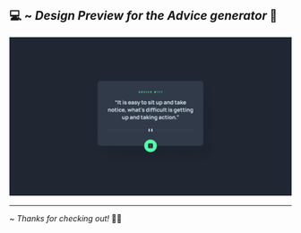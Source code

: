 💻 ~ *Design Preview for the Advice generator* 🔻
--------------------------------------------------------
![Design preview for the advice generator](./design/desktop-design.jpg)

--------------------------------------------------------

~ *Thanks for checking out!* 👋🏻